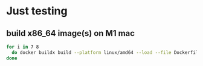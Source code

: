 # Just testing

## build x86_64 image(s) on M1 mac
```bash
for i in 7 8
  do docker buildx build --platform linux/amd64 --load --file Dockerfile_CentOS${i} --tag centos_xinetd_cmk:${i} .
done
```
